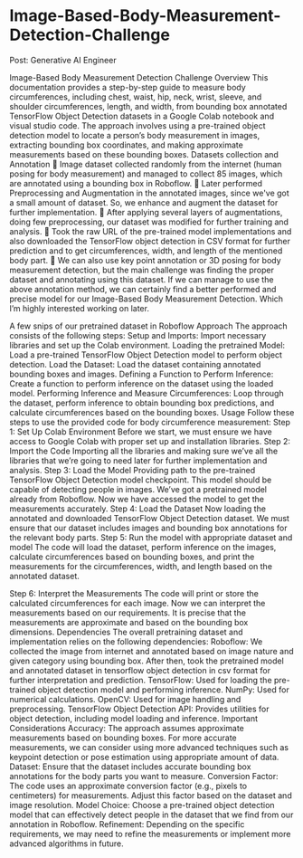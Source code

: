 # Image-Based-Body-Measurement-Detection-Challenge
Post: Generative AI Engineer

Image-Based Body Measurement Detection Challenge
Overview
This documentation provides a step-by-step guide to measure body circumferences, including chest, waist, hip, neck, wrist, sleeve, and shoulder circumferences, length, and width, from bounding box annotated TensorFlow Object Detection datasets in a Google Colab notebook and visual studio code. The approach involves using a pre-trained object detection model to locate a person’s body measurement in images, extracting bounding box coordinates, and making approximate measurements based on these bounding boxes.
Datasets collection and Annotation
	Image dataset collected randomly from the internet (human posing for body measurement) and managed to collect 85 images, which are annotated using a bounding box in Roboflow.
	Later performed Preprocessing and Augmentation in the annotated images, since we've got a small amount of dataset. So, we enhance and augment the dataset for further implementation.
	After applying several layers of augmentations, doing few preprocessing, our dataset was modified for further training and analysis.
	Took the raw URL of the pre-trained model implementations and also downloaded the TensorFlow object detection in CSV format for further prediction and to get circumferences, width, and length of the mentioned body part.
	We can also use key point annotation or 3D posing for body measurement detection, but the main challenge was finding the proper dataset and annotating using this dataset. If we can manage to use the above annotation method, we can certainly find a better performed and precise model for our Image-Based Body Measurement Detection. Which I’m highly interested working on later.

A few snips of our pretrained dataset in Roboflow
Approach
The approach consists of the following steps:
Setup and Imports: Import necessary libraries and set up the Colab environment.
Loading the pretrained Model: Load a pre-trained TensorFlow Object Detection model to perform object detection.
Load the Dataset: Load the dataset containing annotated bounding boxes and images.
Defining a Function to Perform Inference: Create a function to perform inference on the dataset using the loaded model.
Performing Inference and Measure Circumferences: Loop through the dataset, perform inference to obtain bounding box predictions, and calculate circumferences based on the bounding boxes.
Usage
Follow these steps to use the provided code for body circumference measurement:
Step 1: Set Up Colab Environment
Before we start, we must ensure we have access to Google Colab with proper set up and installation libraries.
Step 2: Import the Code
Importing all the libraries and making sure we’ve all the libraries that we’re going to need later for further implementation and analysis.
Step 3: Load the Model
Providing path to the pre-trained TensorFlow Object Detection model checkpoint. This model should be capable of detecting people in images. We’ve got a pretrained model already from Roboflow. Now we have accessed the model to get the measurements accurately.
Step 4: Load the Dataset
Now loading the annotated and downloaded TensorFlow Object Detection dataset. We must ensure that our dataset includes images and bounding box annotations for the relevant body parts.
Step 5: Run the model with appropriate dataset and model
The code will load the dataset, perform inference on the images, calculate circumferences based on bounding boxes, and print the measurements for the circumferences, width, and length based on the annotated dataset.

Step 6: Interpret the Measurements
The code will print or store the calculated circumferences for each image. Now we can interpret the measurements based on our requirements. It is precise that the measurements are approximate and based on the bounding box dimensions.
Dependencies
The overall pretraining dataset and implementation relies on the following dependencies:
Roboflow: We collected the image from internet and annotated based on image nature and given category using bounding box. After then, took the pretrained model and annotated dataset in tensorflow object detection in csv format for further interpretation and prediction.
TensorFlow: Used for loading the pre-trained object detection model and performing inference.
NumPy: Used for numerical calculations.
OpenCV: Used for image handling and preprocessing.
TensorFlow Object Detection API: Provides utilities for object detection, including model loading and inference.
Important Considerations
Accuracy: The approach assumes approximate measurements based on bounding boxes. For more accurate measurements, we can consider using more advanced techniques such as keypoint detection or pose estimation using appropriate amount of data.
Dataset: Ensure that the dataset includes accurate bounding box annotations for the body parts you want to measure.
Conversion Factor: The code uses an approximate conversion factor (e.g., pixels to centimeters) for measurements. Adjust this factor based on the dataset and image resolution.
Model Choice: Choose a pre-trained object detection model that can effectively detect people in the dataset that we find from our annotation in Roboflow.
Refinement: Depending on the specific requirements, we may need to refine the measurements or implement more advanced algorithms in future.

